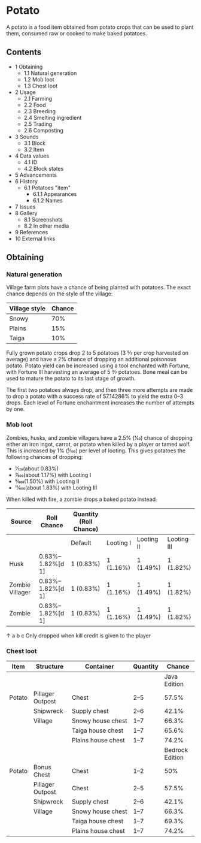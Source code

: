 # Potato
A potato is a food item obtained from potato crops that can be used to plant them, consumed raw or cooked to make baked potatoes.

## Contents
- 1 Obtaining
	- 1.1 Natural generation
	- 1.2 Mob loot
	- 1.3 Chest loot
- 2 Usage
	- 2.1 Farming
	- 2.2 Food
	- 2.3 Breeding
	- 2.4 Smelting ingredient
	- 2.5 Trading
	- 2.6 Composting
- 3 Sounds
	- 3.1 Block
	- 3.2 Item
- 4 Data values
	- 4.1 ID
	- 4.2 Block states
- 5 Advancements
- 6 History
	- 6.1 Potatoes "item"
		- 6.1.1 Appearances
		- 6.1.2 Names
- 7 Issues
- 8 Gallery
	- 8.1 Screenshots
	- 8.2 In other media
- 9 References
- 10 External links

## Obtaining
### Natural generation
Village farm plots have a chance of being planted with potatoes. The exact chance depends on the style of the village:

| Village style | Chance |
|---------------|--------|
| Snowy         | 70%    |
| Plains        | 15%    |
| Taiga         | 10%    |

Fully grown potato crops drop 2 to 5 potatoes (3 5⁄7 per crop harvested on average) and have a 2% chance of dropping an additional poisonous potato. Potato yield can be increased using a tool enchanted with Fortune, with Fortune III harvesting an average of 5 3⁄7 potatoes. Bone meal can be used to mature the potato to its last stage of growth.

The first two potatoes always drop, and then three more attempts are made to drop a potato with a success rate of 57.14286% to yield the extra 0–3 drops. Each level of Fortune enchantment increases the number of attempts by one.

### Mob loot
Zombies, husks, and zombie villagers have a 2.5% (1⁄40) chance of dropping either an iron ingot, carrot, or potato when killed by a player or tamed wolf. This is increased by 1% (1⁄100) per level of looting. This gives potatoes the following chances of dropping:

- 1⁄120(about 0.83%)
- 7⁄600(about 1.17%) with Looting I
- 9⁄600(1.50%) with Looting II
- 11⁄600(about 1.83%) with Looting III

When killed with fire, a zombie drops a baked potato instead.

| Source          | Roll Chance      | Quantity (Roll Chance) |           |            |             |
|-----------------|------------------|------------------------|-----------|------------|-------------|
|                 |                  | Default                | Looting I | Looting II | Looting III |
| Husk            | 0.83%–1.82%[d 1] | 1 (0.83%)              | 1 (1.16%) | 1 (1.49%)  | 1 (1.82%)   |
| Zombie Villager | 0.83%–1.82%[d 1] | 1 (0.83%)              | 1 (1.16%) | 1 (1.49%)  | 1 (1.82%)   |
| Zombie          | 0.83%–1.82%[d 1] | 1 (0.83%)              | 1 (1.16%) | 1 (1.49%)  | 1 (1.82%)   |


↑ a b c Only dropped when kill credit is given to the player


### Chest loot
| Item   | Structure        | Container          | Quantity | Chance          |
|--------|------------------|--------------------|----------|-----------------|
|        |                  |                    |          | Java Edition    |
| Potato | Pillager Outpost | Chest              | 2–5      | 57.5%           |
|        | Shipwreck        | Supply chest       | 2–6      | 42.1%           |
|        | Village          | Snowy house chest  | 1–7      | 66.3%           |
|        |                  | Taiga house chest  | 1–7      | 65.6%           |
|        |                  | Plains house chest | 1–7      | 74.2%           |
|        |                  |                    |          | Bedrock Edition |
| Potato | Bonus Chest      | Chest              | 1–2      | 50%             |
|        | Pillager Outpost | Chest              | 2–5      | 57.5%           |
|        | Shipwreck        | Supply chest       | 2–6      | 42.1%           |
|        | Village          | Snowy house chest  | 1–7      | 66.3%           |
|        |                  | Taiga house chest  | 1–7      | 69.3%           |
|        |                  | Plains house chest | 1–7      | 74.2%           |

